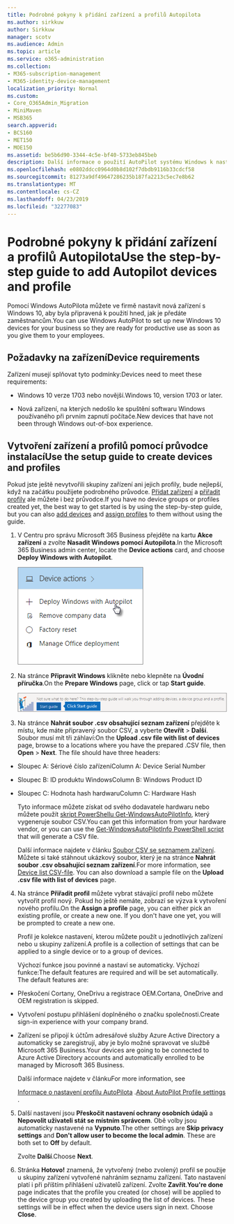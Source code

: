 ```yaml
---
title: Podrobné pokyny k přidání zařízení a profilů Autopilota
ms.author: sirkkuw
author: Sirkkuw
manager: scotv
ms.audience: Admin
ms.topic: article
ms.service: o365-administration
ms.collection:
- M365-subscription-management
- M365-identity-device-management
localization_priority: Normal
ms.custom:
- Core_O365Admin_Migration
- MiniMaven
- MSB365
search.appverid:
- BCS160
- MET150
- MOE150
ms.assetid: be5b6d90-3344-4c5e-bf40-5733eb845beb
description: Další informace o použití AutoPilot systému Windows k nastavení nových Windows 10 zařízení pro vaše podnikání.
ms.openlocfilehash: e0802ddcc0964d0b8d102f7dbdb9116b33cdcf58
ms.sourcegitcommit: 81273a9df49647286235b187fa2213c5ec7e8b62
ms.translationtype: MT
ms.contentlocale: cs-CZ
ms.lasthandoff: 04/23/2019
ms.locfileid: "32277083"
---
```

# <a name="use-the-step-by-step-guide-to-add-autopilot-devices-and-profile"></a><span data-ttu-id="ce151-103">Podrobné pokyny k přidání zařízení a profilů Autopilota</span><span class="sxs-lookup"><span data-stu-id="ce151-103">Use the step-by-step guide to add Autopilot devices and profile</span></span>

<span data-ttu-id="ce151-104">Pomocí Windows AutoPilota můžete ve firmě nastavit nová zařízení s Windows 10, aby byla připravená k použití hned, jak je předáte zaměstnancům.</span><span class="sxs-lookup"><span data-stu-id="ce151-104">You can use Windows AutoPilot to set up new Windows 10 devices for your business so they are ready for productive use as soon as you give them to your employees.</span></span>
  
## <a name="device-requirements"></a><span data-ttu-id="ce151-105">Požadavky na zařízení</span><span class="sxs-lookup"><span data-stu-id="ce151-105">Device requirements</span></span>

<span data-ttu-id="ce151-106">Zařízení musejí splňovat tyto podmínky:</span><span class="sxs-lookup"><span data-stu-id="ce151-106">Devices need to meet these requirements:</span></span>
  
- <span data-ttu-id="ce151-107">Windows 10 verze 1703 nebo novější.</span><span class="sxs-lookup"><span data-stu-id="ce151-107">Windows 10, version 1703 or later.</span></span>
    
- <span data-ttu-id="ce151-108">Nová zařízení, na kterých nedošlo ke spuštění softwaru Windows používaného při prvním zapnutí počítače.</span><span class="sxs-lookup"><span data-stu-id="ce151-108">New devices that have not been through Windows out-of-box experience.</span></span>
    
## <a name="use-the-setup-guide-to-create-devices-and-profiles"></a><span data-ttu-id="ce151-109">Vytvoření zařízení a profilů pomocí průvodce instalací</span><span class="sxs-lookup"><span data-stu-id="ce151-109">Use the setup guide to create devices and profiles</span></span>

<span data-ttu-id="ce151-110">Pokud jste ještě nevytvořili skupiny zařízení ani jejich profily, bude nejlepší, když na začátku použijete podrobného průvodce. [Přidat zařízení](create-and-edit-autopilot-devices.md) a [přiřadit profily](create-and-edit-autopilot-profiles.md) ale můžete i bez průvodce.</span><span class="sxs-lookup"><span data-stu-id="ce151-110">If you have no device groups or profiles created yet, the best way to get started is by using the step-by-step guide, but you can also [add devices](create-and-edit-autopilot-devices.md) and [assign profiles](create-and-edit-autopilot-profiles.md) to them without using the guide.</span></span> 
  
1. <span data-ttu-id="ce151-111">V Centru pro správu Microsoft 365 Business přejděte na kartu **Akce zařízení** a zvolte **Nasadit Windows pomocí Autopilota**.</span><span class="sxs-lookup"><span data-stu-id="ce151-111">In the Microsoft 365 Business admin center, locate the **Device actions** card, and choose **Deploy Windows with Autopilot**.</span></span>
    
    ![On the Device actions card, choose Deploy Windows with Autopilot.](media/160d5c2a-11a8-48f9-a8aa-70f084b85448.png)
  
2. <span data-ttu-id="ce151-113">Na stránce **Připravit Windows** klikněte nebo klepněte na **Úvodní příručka**.</span><span class="sxs-lookup"><span data-stu-id="ce151-113">On the **Prepare Windows** page, click or tap **Start guide**.</span></span>
    
    ![Click Start guide for step-by-step instructions for Autopilot.](media/31662655-d1e6-437d-87ea-c0dec5da56f7.png)
  
3. <span data-ttu-id="ce151-p101">Na stránce **Nahrát soubor .csv obsahující seznam zařízení** přejděte k místu, kde máte připravený soubor CSV, a vyberte **Otevřít** \> **Další**. Soubor musí mít tři záhlaví:</span><span class="sxs-lookup"><span data-stu-id="ce151-p101">On the **Upload .csv file with list of devices** page, browse to a locations where you have the prepared .CSV file, then **Open** \> **Next**. The file should have three headers:</span></span>
    
  - <span data-ttu-id="ce151-117">Sloupec A: Sériové číslo zařízení</span><span class="sxs-lookup"><span data-stu-id="ce151-117">Column A: Device Serial Number</span></span>
    
  - <span data-ttu-id="ce151-118">Sloupec B: ID produktu Windows</span><span class="sxs-lookup"><span data-stu-id="ce151-118">Column B: Windows Product ID</span></span>
    
  - <span data-ttu-id="ce151-119">Sloupec C: Hodnota hash hardwaru</span><span class="sxs-lookup"><span data-stu-id="ce151-119">Column C: Hardware Hash</span></span>
    
    <span data-ttu-id="ce151-120">Tyto informace můžete získat od svého dodavatele hardwaru nebo můžete použít [skript PowerShellu Get-WindowsAutoPilotInfo](https://www.powershellgallery.com/packages/Get-WindowsAutoPilotInfo), který vygeneruje soubor CSV.</span><span class="sxs-lookup"><span data-stu-id="ce151-120">You can get this information from your hardware vendor, or you can use the [Get-WindowsAutoPilotInfo PowerShell script](https://www.powershellgallery.com/packages/Get-WindowsAutoPilotInfo) that will generate a CSV file.</span></span> 
    
    <span data-ttu-id="ce151-p102">Další informace najdete v článku [Soubor CSV se seznamem zařízení](https://support.office.com/article/932e3676-2491-49f0-9177-d893d2f5276e). Můžete si také stáhnout ukázkový soubor, který je na stránce **Nahrát soubor .csv obsahující seznam zařízení**.</span><span class="sxs-lookup"><span data-stu-id="ce151-p102">For more information, see [Device list CSV-file](https://support.office.com/article/932e3676-2491-49f0-9177-d893d2f5276e). You can also download a sample file on the **Upload .csv file with list of devices** page.</span></span> 
    
4. <span data-ttu-id="ce151-p103">Na stránce **Přiřadit profil** můžete vybrat stávající profil nebo můžete vytvořit profil nový. Pokud ho ještě nemáte, zobrazí se výzva k vytvoření nového profilu.</span><span class="sxs-lookup"><span data-stu-id="ce151-p103">On the **Assign a profile** page, you can either pick an existing profile, or create a new one. If you don't have one yet, you will be prompted to create a new one.</span></span> 
    
    <span data-ttu-id="ce151-125">Profil je kolekce nastavení, kterou můžete použít u jednotlivých zařízení nebo u skupiny zařízení.</span><span class="sxs-lookup"><span data-stu-id="ce151-125">A profile is a collection of settings that can be applied to a single device or to a group of devices.</span></span>
    
    <span data-ttu-id="ce151-p104">Výchozí funkce jsou povinné a nastaví se automaticky. Výchozí funkce:</span><span class="sxs-lookup"><span data-stu-id="ce151-p104">The default features are required and will be set automatically. The default features are:</span></span>
    
  - <span data-ttu-id="ce151-128">Přeskočení Cortany, OneDrivu a registrace OEM.</span><span class="sxs-lookup"><span data-stu-id="ce151-128">Cortana, OneDrive and OEM registration is skipped.</span></span>
    
  - <span data-ttu-id="ce151-129">Vytvoření postupu přihlášení doplněného o značku společnosti.</span><span class="sxs-lookup"><span data-stu-id="ce151-129">Create sign-in experience with your company brand.</span></span>
    
  - <span data-ttu-id="ce151-130">Zařízení se připojí k účtům adresářové služby Azure Active Directory a automaticky se zaregistrují, aby je bylo možné spravovat ve službě Microsoft 365 Business.</span><span class="sxs-lookup"><span data-stu-id="ce151-130">Your devices are going to be connected to Azure Active Directory accounts and automatically enrolled to be managed by Microsoft 365 Business.</span></span>
    
    <span data-ttu-id="ce151-131">Další informace najdete v článku</span><span class="sxs-lookup"><span data-stu-id="ce151-131">For more information, see</span></span>
    
    <span data-ttu-id="ce151-132">[Informace o nastavení profilu AutoPilota](autopilot-profile-settings.md) .</span><span class="sxs-lookup"><span data-stu-id="ce151-132">[About AutoPilot Profile settings](autopilot-profile-settings.md) .</span></span> 
    
5. <span data-ttu-id="ce151-133">Další nastavení jsou **Přeskočit nastavení ochrany osobních údajů** a **Nepovolit uživateli stát se místním správcem**. Obě volby jsou automaticky nastavené na **Vypnuto**.</span><span class="sxs-lookup"><span data-stu-id="ce151-133">The other settings are **Skip privacy settings** and **Don't allow user to become the local admin**. These are both set to **Off** by default.</span></span> 
    
    <span data-ttu-id="ce151-134">Zvolte **Další**.</span><span class="sxs-lookup"><span data-stu-id="ce151-134">Choose **Next**.</span></span>
    
6. <span data-ttu-id="ce151-p105">Stránka **Hotovo!** znamená, že vytvořený (nebo zvolený) profil se použije u skupiny zařízení vytvořené nahráním seznamu zařízení. Tato nastavení platí i při příštím přihlášení uživatelů zařízení. Zvolte **Zavřít**.</span><span class="sxs-lookup"><span data-stu-id="ce151-p105">**You're done** page indicates that the profile you created (or chose) will be applied to the device group you created by uploading the list of devices. These settings will be in effect when the device users sign in next. Choose **Close**.</span></span>
    